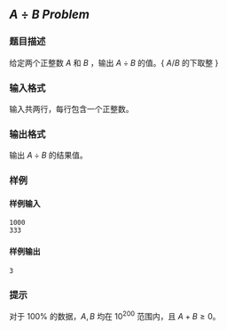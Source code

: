 ## $A \div B$ $Problem$

### 题目描述

给定两个正整数 $A$ 和 $B$ ，输出 $A \div B$ 的值。{ $A/B$  的下取整 }

### 输入格式

输入共两行，每行包含一个正整数。

### 输出格式

输出 $A \div B$ 的结果值。

### 样例

#### 样例输入

```
1000
333
```

#### 样例输出

```
3
```

### 提示

对于 $100 \%$ 的数据，$A, B$ 均在 $10^{200}$ 范围内，且 $A + B \ge 0$。


